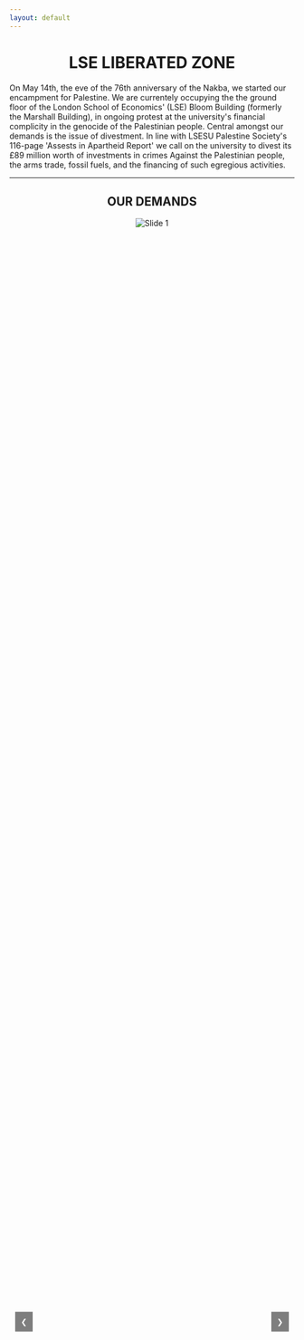 ```yaml
---
layout: default
---
```


<h1 style="text-align: center;">LSE LIBERATED ZONE</h1>

On May 14th, the eve of the 76th anniversary of the Nakba, we started our encampment for Palestine. We are currentely occupying the the ground floor of the London School of Economics' (LSE) Bloom Building (formerly the Marshall Building), in ongoing protest at the university's financial complicity in the genocide of the Palestinian people. Central amongst our demands is the issue of divestment. In line with LSESU Palestine Society's 116-page 'Assests in Apartheid Report' we call on the university to divest its £89 million worth of investments in crimes Against the Palestinian people, the arms trade, fossil fuels, and the financing of such egregious activities.

---
<h2 style="text-align: center;">OUR DEMANDS</h2>

<div class="carousel">
    <button class="prev" onclick="moveSlide(-1)">❮</button>
    <div class="carousel-container">
        <div class="carousel-slide"><img src="https://lseliberatedzone.github.io/document/1.PNG" alt="Slide 1"></div>
        <div class="carousel-slide"><img src="https://lseliberatedzone.github.io/document/2.PNG" alt="Slide 2"></div>
        <div class="carousel-slide"><img src="https://lseliberatedzone.github.io/document/3.PNG" alt="Slide 3"></div>
        <div class="carousel-slide"><img src="https://lseliberatedzone.github.io/document/4.PNG" alt="Slide 4"></div>
        <div class="carousel-slide"><img src="https://lseliberatedzone.github.io/document/5.PNG" alt="Slide 5"></div>
        <div class="carousel-slide"><img src="https://lseliberatedzone.github.io/document/6.PNG" alt="Slide 6"></div>
        <div class="carousel-slide"><img src="https://lseliberatedzone.github.io/document/7.PNG" alt="Slide 7"></div>
        <div class="carousel-slide"><img src="https://lseliberatedzone.github.io/document/8.PNG" alt="Slide 8"></div>
        <div class="carousel-slide"><img src="https://lseliberatedzone.github.io/document/9.PNG" alt="Slide 9"></div>
        <div class="carousel-slide"><img src="https://lseliberatedzone.github.io/document/10.PNG" alt="Slide 10"></div>
    </div>
    <button class="next" onclick="moveSlide(1)">❯</button>
</div>

<style>
    .carousel {
        position: relative;
        width: 100%;
        height: 100%;
        margin: auto;
        overflow: hidden;
    }

    .carousel-container {
        display: flex;
        transition: transform 0.5s ease-in-out;
        width: 100%; /* 540px * 10 images */
    }

    .carousel-slide {
        flex-shrink: 0;
        width: 100%;
        height: 100%;
        border: none; /* Remove iframe borders */
        display: flex;
        justify-content: center;
        align-items: center;
    }

    .carousel-slide img {
        max-width: 100%;
        max-height: 100%;
        object-fit: contain; /* Ensures the image fits within the slide */
    }

    .prev, .next {
        position: absolute;
        top: 50%;
        transform: translateY(-50%);
        background-color: rgba(0, 0, 0, 0.5);
        color: white;
        border: none;
        padding: 10px;
        cursor: pointer;
        z-index: 10;
    }

    .prev {
        left: 10px;
    }

    .next {
        right: 10px;
    }
</style>

<script>
    let slideIndex = 0;

    function moveSlide(n) {
        const slides = document.querySelectorAll('.carousel-slide');
        slideIndex = (slideIndex + n + slides.length) % slides.length;
        document.querySelector('.carousel-container').style.transform = `translateX(${-slideIndex * 100}%)`; // Adjust this value to your image width
    }
</script>

---
---

<h2 style="text-align: center;">CAMP STATEMENTS</h2>

Stay up-to-date with LSE liberated zone statements:

<button style="display: block; margin: 0 auto;"><a href="https://lseliberatedzone.github.io/document/Statement_LSE_Encampment_22_May_2024.pdf" target="_blank"><strong style="color: black;">Statement 22 May</strong></a></button>

<button style="display: block; margin: 0 auto;"><a href="https://lseliberatedzone.github.io/document/Statement_LSE_Encampment_27_May_2024.pdf" target="_blank"><strong style="color: black;">Statement 27 May</strong></a></button>


<button style="display: block; margin: 0 auto;"><a href="https://lseliberatedzone.github.io/document/Statement_LSE_Encampment_27_May_2024_firesafety.pdf" target="_blank"><strong style="color: black;">Statement 27 May - Fire Safety</strong></a></button>

<button style="display: block; margin: 0 auto;"><a href="https://lseliberatedzone.github.io/document/Statement_LSE_Encampment_28_May_2024.doc.pdf" target="_blank"><strong style="color: black;">Statement 28 May</strong></a></button>

<button style="display: block; margin: 0 auto;"><a href="https://lseliberatedzone.github.io/document/Statement_LSE_Encampment_29_May_2024.doc.pdf" target="_blank"><strong style="color: black;">Statement 29 May</strong></a></button>

<button style="display: block; margin: 0 auto;"><a href="https://lseliberatedzone.github.io/document/Statement_LSE_Encampment_30_May_2024.doc.pdf" target="_blank"><strong style="color: black;">Statement 30 May</strong></a></button>

<button style="display: block; margin: 0 auto;"><a href="https://lseliberatedzone.github.io/document/EmailResponse_LSE_Encampment_3_June_2024.pdf" target="_blank"><strong style="color: black;">Email Response 3 June</strong></a></button>

<button style="display: block; margin: 0 auto;"><a href="https://lseliberatedzone.github.io/document/Statement_LSE_Encampment_4_June_2024.doc.pdf" target="_blank"><strong style="color: black;">Statement 4 June</strong></a></button>

<button style="display: block; margin: 0 auto;"><a href="https://lseliberatedzone.github.io/document/EmailResponse_LSE_Encampment_5_June_2024.pdf" target="_blank"><strong style="color: black;">Email Response 5 June</strong></a></button>

<button style="display: block; margin: 0 auto;"><a href="https://lseliberatedzone.github.io/document/Statement_LSE_Encampment_6_June_2024.doc.pdf" target="_blank"><strong style="color: black;">Statement 6 June</strong></a></button>

<button style="display: block; margin: 0 auto;"><a href="https://lseliberatedzone.github.io/document/EmailResponse_LSE_Encampment_6_June_2024.pdf" target="_blank"><strong style="color: black;">Email Response 6 June</strong></a></button>

<button style="display: block; margin: 0 auto;"><a href="https://lseliberatedzone.github.io/document/Statement_LSE_Encampment_8_June_2024.pdf" target="_blank"><strong style="color: black;">Statement 8 June</strong></a></button>

<button style="display: block; margin: 0 auto;"><a href="https://lseliberatedzone.github.io/document/Statement_LSE_Encampment_9_June_2024.doc.pdf" target="_blank"><strong style="color: black;">Statement 9 June - Fire Safety</strong></a></button>

<button style="display: block; margin: 0 auto;"><a href="https://lseliberatedzone.github.io/document/Statement_LSE_Encampment_11_June_2024.pdf" target="_blank"><strong style="color: black;">Statement 11 June</strong></a></button>

<button style="display: block; margin: 0 auto;"><a href="https://lseliberatedzone.github.io/document/Statement_LSE_Encampment_15_June_2024.pdf" target="_blank"><strong style="color: black;">Statement 15 June</strong></a></button>

<button style="display: block; margin: 0 auto;"><a href="https://lseliberatedzone.github.io/document/Statement_LSE_Encampment_19_June_2024.pdf" target="_blank"><strong style="color: black;">Statement 19 June</strong></a></button>

<button style="display: block; margin: 0 auto;"><a href="https://lseliberatedzone.github.io/document/Dissertation-Statement.pdf" target="_blank"><strong style="color: black;">Dissertation Statement 13 Aug</strong></a></button>

<button style="display: block; margin: 0 auto;"><a href="https://lseliberatedzone.github.io/document/LSE7Statement.pdf" target="_blank"><strong style="color: black;">Suspended LSE 7 Statement 4 Oct</strong></a></button>

Read LSE's 'Community Updates':

<button style="display: block; margin: 0 auto;"><a href="https://lseliberatedzone.github.io/document/LSECommunityUpdates.pdf" target="_blank"><strong style="color: black;">LSE Community Updates</strong></a></button>

<button style="display: block; margin: 0 auto;"><a href="https://lseliberatedzone.github.io/document/27_March_2024_School_Email.pdf" target="_blank"><strong style="color: black;">LSE 27 March School Email</strong></a></button>

LSE Graduation

<button style="display: block; margin: 0 auto;"><a href="https://lseliberatedzone.github.io/document/lse_grad_brochure.pdf" target="_blank"><strong style="color: black;">Brochure December 2024</strong></a></button>

LSESU Election 2025

Q<button style="display: block; margin: 0 auto;"><a href="https://lseliberatedzone.github.io/document/QUESTIONS_FOR_LSESU LEADERSHIP_RACE_CANDIDATES.pdf" target="_blank"><strong style="color: black;">Questions for Candidates</strong></a></button> 

